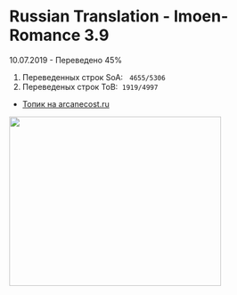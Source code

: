 # Russian Translation - Imoen-Romance 3.9 
10.07.2019 - Переведено 45%
<ol>
<li>Переведенных строк SoA: &nbsp;&nbsp;<code>4655/5306</code>&nbsp;</li>
<li>Переведеных строк ToB:&nbsp;&nbsp;<code>1919/4997</code>&nbsp;</li>
</ol>


<ul>
<li><a href="https://arcanecoast.ru/forum/viewtopic.php?f=6&t=875" target="_blank" rel="noopener">Топик на arcanecost.ru</a></li>
</ul>


<p><img src="https://i.imgur.com/Sjuordw.png" alt="" width="380" height="304" /></p>

